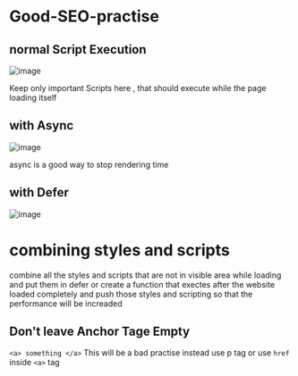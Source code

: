 # Good-SEO-practise

## normal Script Execution

![image](https://user-images.githubusercontent.com/40886278/168419722-5699e1b2-ffab-4212-bc99-2e98a1f27b7a.png)

Keep only important Scripts here , that should execute while the page loading itself

## with Async 

![image](https://user-images.githubusercontent.com/40886278/168419751-439390b8-44f6-46cd-a9d0-78ad30c68d86.png)

async is a good way to stop rendering time 
## with Defer

![image](https://user-images.githubusercontent.com/40886278/168419779-1e8f774a-2ecf-4fec-831a-4ea1a51505e8.png)


# combining styles and scripts 

combine all the styles and scripts that are not in visible area while loading and put them in defer or create a function that exectes after the website loaded completely and push those styles and scripting so that the performance will be increaded 

## Don't leave Anchor Tage Empty
`<a> something </a>`
This will be a bad practise instead use p tag or use `href` inside `<a>` tag

